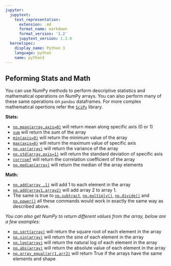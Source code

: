 ```yaml
---
jupyter:
  jupytext:
    text_representation:
      extension: .md
      format_name: markdown
      format_version: '1.2'
      jupytext_version: 1.3.0
  kernelspec:
    display_name: Python 3
    language: python
    name: python3
---
```


<!-- #region -->
<a id="numpy_performing_stats_math"></a>
## __Peforming Stats and Math__

You can use NumPy methods to perform descriptive statistics and mathematical operations on NumPy arrays. You can also perform many of these same operations on ```pandas``` dataframes. For more complex mathematical opertions refer the [```SciPy```](https://docs.scipy.org/doc/scipy/reference/tutorial/general.html) library.

<a id="numpy_performing_stats_math_stats"></a>
   __Stats:__

   - [```np.mean(array,axis=0)```](https://docs.scipy.org/doc/numpy/reference/generated/numpy.mean.html?highlight=mean#numpy.mean) will return mean along specific axis (0 or 1)
   - [```sum```](https://docs.scipy.org/doc/numpy/reference/generated/numpy.sum.html?highlight=sum#numpy.sum) will return the sum of the array
   - [```min(axis=0)```](https://docs.scipy.org/doc/numpy/reference/generated/numpy.ndarray.min.html) will return the minimum value of the array
   - [```max(axis=0)```](https://docs.scipy.org/doc/numpy/reference/generated/numpy.ndarray.max.html?highlight=max#numpy.ndarray.max) will return the maximum value of specific axis
   - [```np.var(array)```](https://docs.scipy.org/doc/numpy/reference/generated/numpy.var.html?highlight=var#numpy.var) will return the variance of the array
   - [```np.std(array,axis=1)```](https://docs.scipy.org/doc/numpy/reference/generated/numpy.std.html?highlight=std#numpy.std) will return the standard deviation of specific axis
   - [```corrcoef```](https://docs.scipy.org/doc/numpy/reference/generated/numpy.corrcoef.html?highlight=corrcoef#numpy.corrcoef) will return the correlation coefficient of the array
   - [```np.median(array)```](https://docs.scipy.org/doc/numpy/reference/generated/numpy.median.html?highlight=median) will return the median of the array elements

<a id="numpy_performing_stats_math_math"></a>
__Math:__

   - [```np.add(array ,1)```](https://docs.scipy.org/doc/numpy/reference/generated/numpy.add.html?highlight=add#numpy.add) will add 1 to each element in the array
   - [```np.add(array1,array2)```](https://docs.scipy.org/doc/numpy/reference/generated/numpy.add.html?highlight=add#numpy.add) will add array 2 to array 1. 
   - The same is true to [```np.subtract```](https://docs.scipy.org/doc/numpy/reference/generated/numpy.subtract.html?highlight=subtract#numpy.subtract), [```np.multiply()```](https://docs.scipy.org/doc/numpy/reference/generated/numpy.multiply.html?highlight=multiply), [```np.divide()```](https://docs.scipy.org/doc/numpy/reference/generated/numpy.divide.html?highlight=divide#numpy.divide) and [```np.power()```](https://docs.scipy.org/doc/numpy/reference/generated/numpy.power.html?highlight=power) all these commands would work in exactly the same way as described above.

   _You can also get NumPy to return different values from the array, below are a few examples:_
    
    
   - [```np.sqrt(array)```](https://docs.scipy.org/doc/numpy/reference/generated/numpy.sqrt.html?highlight=sqrt#numpy.sqrt) will return the square root of each element in the array
   - [```np.sin(array)```](https://docs.scipy.org/doc/numpy/reference/generated/numpy.sin.html?highlight=sin#numpy.sin) will return the sine of each element in the array
   - [```np.log(array)```](https://docs.scipy.org/doc/numpy/reference/generated/numpy.log.html?highlight=log#numpy.log) will return the natural log of each element in the array
   - [```np.abs(array)```](https://docs.scipy.org/doc/numpy/reference/generated/numpy.absolute.html?highlight=abs#numpy.absolute) will return the absolute value of each element in the array
   - [```np.array_equal(arr1,arr2)```](https://docs.scipy.org/doc/numpy/reference/generated/numpy.array_equal.html?highlight=array_equal#numpy.array_equal) will return True if the arrays have the same elements and shape
<!-- #endregion -->
